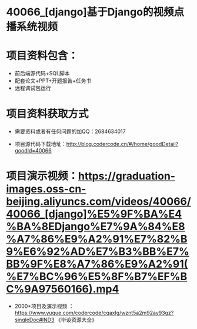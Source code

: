  #  40066_[django]基于Django的视频点播系统视频
 
 #  项目资料包含：
 *  前后端源代码+SQL脚本
 *  配套论文+PPT+开题报告+任务书
 *  远程调试包运行

 #  项目资料获取方式
 *  需要资料或者有任何问题的加QQ：2684634017

 *  项目源代码下载地址：http://blog.codercode.cn/#/home/goodDetail?goodId=40066
   
 #  项目演示视频：https://graduation-images.oss-cn-beijing.aliyuncs.com/videos/40066/40066_[django]%E5%9F%BA%E4%BA%8EDjango%E7%9A%84%E8%A7%86%E9%A2%91%E7%82%B9%E6%92%AD%E7%B3%BB%E7%BB%9F%E8%A7%86%E9%A2%91(%E7%BC%96%E5%8F%B7%EF%BC%9A97560166).mp4
          
 *  2000+项目及演示视频 ：https://www.yuque.com/codercode/cqaxlg/wznt5a2m92ay93gz?singleDoc#lND3 《毕设资源大全》
   
